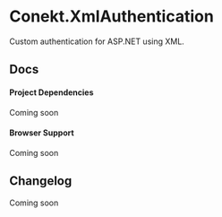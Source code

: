 # Conekt.XmlAuthentication #

Custom authentication for ASP.NET using XML.

## Docs ###

#### Project Dependencies ####
Coming soon

#### Browser Support ####
Coming soon

## Changelog ##
Coming soon
